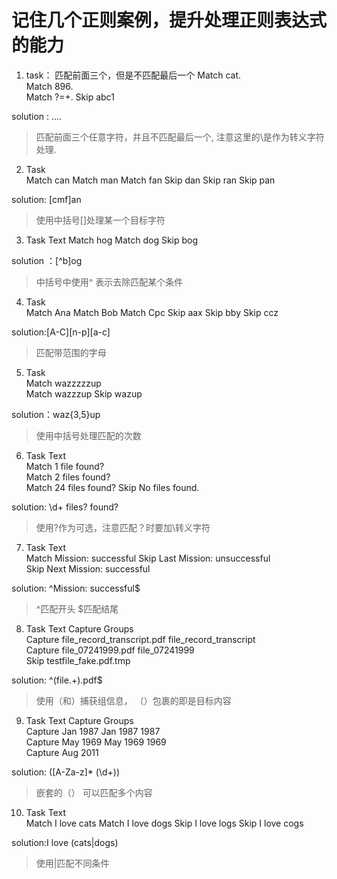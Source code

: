 # 记住几个正则案例，提升处理正则表达式的能力
1. task： 匹配前面三个，但是不匹配最后一个
Match	cat.	
Match	896.	
Match	?=+.
Skip	abc1

solution : ...\.
> 匹配前面三个任意字符，并且不匹配最后一个, 注意这里的\是作为转义字符处理.

2. Task		 
Match	can	
Match	man	
Match	fan	
Skip	dan	
Skip	ran	
Skip	pan

solution: [cmf]an
> 使用中括号[]处理某一个目标字符

3. Task	Text 
Match	hog	
Match	dog	
Skip	bog

solution ：[^b]og 
> 中括号中使用^ 表示去除匹配某个条件


4. Task	 
Match	Ana	
Match	Bob	
Match	Cpc	
Skip	aax	
Skip	bby	
Skip	ccz

solution:[A-C][n-p][a-c]
> 匹配带范围的字母

5. Task		 
Match	wazzzzzup	
Match	wazzzup	
Skip	wazup

solution：waz{3,5}up
> 使用中括号处理匹配的次数

6. Task	Text	 
Match	1 file found?	
Match	2 files found?	
Match	24 files found?	
Skip	No files found.

solution: \d+ files? found\?
> 使用?作为可选，注意匹配？时要加\转义字符

7. Task	Text	 
Match	Mission: successful	
Skip	Last Mission: unsuccessful	
Skip	Next Mission: successful 

solution: ^Mission: successful$
> ^匹配开头 $匹配结尾

8. Task	Text	Capture Groups	 
Capture	file_record_transcript.pdf	file_record_transcript	
Capture	file_07241999.pdf	file_07241999	
Skip	testfile_fake.pdf.tmp

solution: ^(file.+)\.pdf$
> 使用（和）捕获组信息， （）包裹的即是目标内容

9. Task	Text	Capture Groups	 
Capture	Jan 1987	Jan 1987 1987	
Capture	May 1969	May 1969 1969	
Capture	Aug 2011

solution: ([A-Za-z]* (\d+))
> 嵌套的（） 可以匹配多个内容

10. Task	Text	 
Match	I love cats	
Match	I love dogs	
Skip	I love logs	
Skip	I love cogs

solution:I love (cats|dogs)
> 使用|匹配不同条件